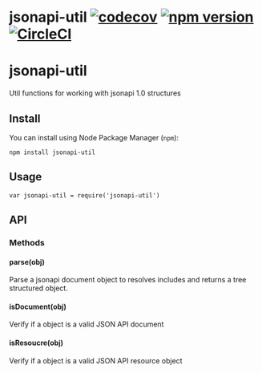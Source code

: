 jsonapi-util [![codecov](https://codecov.io/gh/alexaivars/jsonapi-util/branch/master/graph/badge.svg)](https://codecov.io/gh/alexaivars/jsonapi-util) [![npm version](https://badge.fury.io/js/jsonapi-util.svg)](https://badge.fury.io/js/jsonapi-util) [![CircleCI](https://circleci.com/gh/alexaivars/jsonapi-util/tree/master.svg?style=svg)](https://circleci.com/gh/alexaivars/jsonapi-util/tree/master)
=========
# jsonapi-util
Util functions for working with jsonapi 1.0 structures

## Install
You can install using Node Package Manager (`npm`):

```
npm install jsonapi-util
```

## Usage
```
var jsonapi-util = require('jsonapi-util')
```

## API
### Methods
#### parse(obj)
Parse a jsonapi document object to resolves includes and returns a tree structured object.

#### isDocument(obj)
Verify if a object is a valid JSON API document

#### isResoucre(obj)
Verify if a object is a valid JSON API resource object

